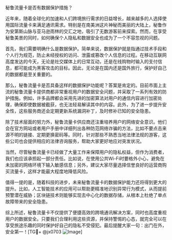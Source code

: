 秘鲁流量卡是否有数据保护措施？

近年来，随着全球化的加速和人们跨境旅行需求的日益增长，越来越多的人选择使用国际流量卡来满足通讯需求。特别是在南美洲这片神秘而美丽的大陆上，秘鲁作为安第斯山脉与亚马逊雨林的交汇之地，吸引了无数游客前来探索。然而，在享受秘鲁美景的同时，如何确保个人隐私和数据安全也成为了一个不容忽视的问题。

首先，我们需要明确什么是数据保护。简单来说，数据保护就是指通过技术手段和个人行为规范，防止未经授权的访问、泄露或篡改个人信息的过程。在移动互联网高度发达的今天，无论是社交媒体上的日常互动，还是在线购物时输入的支付信息，都可能成为黑客攻击的目标。因此，无论是在国内还是国外旅行，保护好自己的数据都是至关重要的。

那么，秘鲁流量卡是否具备这样的数据保护功能呢？答案是肯定的。目前市面上主流的秘鲁流量卡提供商都非常重视用户的数据安全问题，并采取了一系列有效的防护措施。例如，许多品牌都会采用先进的加密算法对用户的通信内容进行加密处理，确保即使数据被截获，也无法轻易解读其中的内容。此外，为了进一步提升安全性，这些服务商还会定期更新系统漏洞补丁，及时修补已知的安全隐患。

除了技术层面的努力外，秘鲁流量卡供应商还注重培养用户的网络安全意识。他们会在官方网站或者用户手册中详细列出各种防范网络诈骗的方法，比如不要点击来源不明的链接、定期更换密码等。同时，针对那些不熟悉当地法律法规的游客，这些公司也会提供相应的法律咨询服务，帮助大家更好地应对突发状况。

当然，尽管秘鲁流量卡已经做了大量工作来保障用户的隐私权益，但作为消费者，我们也应该承担起一部分责任。比如说，在使用公共Wi-Fi时要格外小心，避免在未加密的网络环境下输入敏感信息；另外，建议大家尽量选择信誉良好的运营商购买流量卡，这样才能最大程度地降低风险。

值得一提的是，随着科技的进步，未来秘鲁流量卡的数据保护能力还将得到更大的提升。比如，人工智能技术的应用可以帮助更精准地识别异常行为模式，从而提前预警潜在威胁；区块链技术则能够实现去中心化的数据存储，从根本上杜绝了单点故障带来的安全隐患。

综上所述，秘鲁流量卡不仅提供了便捷高效的跨境通讯解决方案，同时也高度重视用户的数据安全。只要我们合理利用这些资源，并保持警惕的心态，就完全可以在享受旅途乐趣的同时保护好自己的隐私不受侵犯。最后提醒大家一句：出门在外，安全第一！[TG💪+ @jx0703 ![Image](https://github.com/user-attachments/assets/dbca1d08-cadb-493c-b0ec-ad6f7a83f270)]